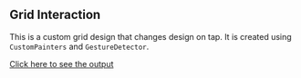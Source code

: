 ## Grid Interaction

This is a custom grid design that changes design on tap. It is created using `CustomPainters` and `GestureDetector`.

[Click here to see the output](https://www.instagram.com/reel/C5Nenw1A4Tg/?utm_source=ig_web_copy_link&igsh=MzRlODBiNWFlZA==)
